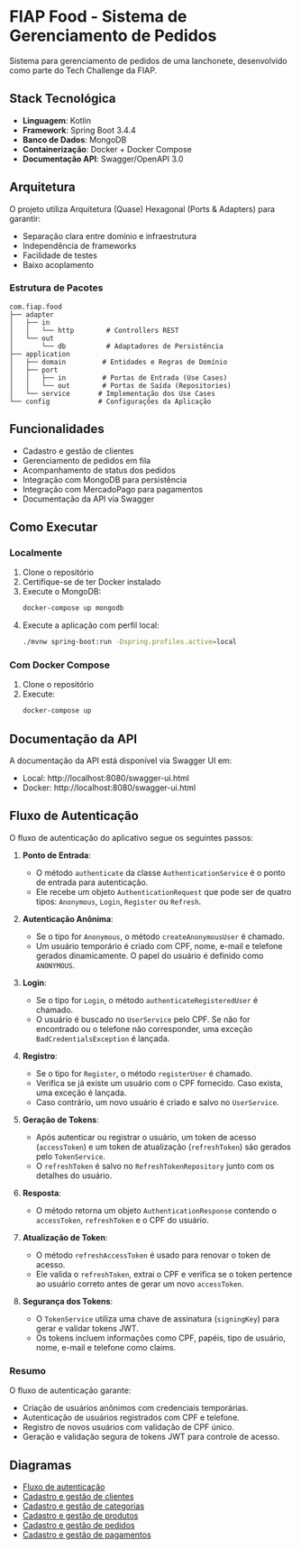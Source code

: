 # FIAP Food - Sistema de Gerenciamento de Pedidos

Sistema para gerenciamento de pedidos de uma lanchonete, desenvolvido como parte do Tech Challenge da FIAP.

## Stack Tecnológica

- **Linguagem**: Kotlin
- **Framework**: Spring Boot 3.4.4
- **Banco de Dados**: MongoDB
- **Containerização**: Docker + Docker Compose
- **Documentação API**: Swagger/OpenAPI 3.0

## Arquitetura

O projeto utiliza Arquitetura (Quase) Hexagonal (Ports & Adapters) para garantir:

- Separação clara entre domínio e infraestrutura
- Independência de frameworks
- Facilidade de testes
- Baixo acoplamento

### Estrutura de Pacotes

```
com.fiap.food
├── adapter
│   ├── in
│   │   └── http        # Controllers REST
│   └── out
│       └── db          # Adaptadores de Persistência
├── application
│   ├── domain         # Entidades e Regras de Domínio
│   ├── port
│   │   ├── in         # Portas de Entrada (Use Cases)
│   │   └── out        # Portas de Saída (Repositories)
│   └── service       # Implementação dos Use Cases
└── config            # Configurações da Aplicação
```

## Funcionalidades

- Cadastro e gestão de clientes
- Gerenciamento de pedidos em fila
- Acompanhamento de status dos pedidos
- Integração com MongoDB para persistência
- Integração com MercadoPago para pagamentos
- Documentação da API via Swagger

## Como Executar

### Localmente

1. Clone o repositório
2. Certifique-se de ter Docker instalado
3. Execute o MongoDB:
   ```bash
   docker-compose up mongodb
   ```
4. Execute a aplicação com perfil local:
   ```bash
   ./mvnw spring-boot:run -Dspring.profiles.active=local
   ```

### Com Docker Compose

1. Clone o repositório
2. Execute:
   ```bash
   docker-compose up
   ```

## Documentação da API

A documentação da API está disponível via Swagger UI em:
- Local: http://localhost:8080/swagger-ui.html
- Docker: http://localhost:8080/swagger-ui.html

## Fluxo de Autenticação

O fluxo de autenticação do aplicativo segue os seguintes passos:

1. **Ponto de Entrada**:
   - O método `authenticate` da classe `AuthenticationService` é o ponto de entrada para autenticação.
   - Ele recebe um objeto `AuthenticationRequest` que pode ser de quatro tipos: `Anonymous`, `Login`, `Register` ou `Refresh`.

2. **Autenticação Anônima**:
   - Se o tipo for `Anonymous`, o método `createAnonymousUser` é chamado.
   - Um usuário temporário é criado com CPF, nome, e-mail e telefone gerados dinamicamente. O papel do usuário é definido como `ANONYMOUS`.

3. **Login**:
   - Se o tipo for `Login`, o método `authenticateRegisteredUser` é chamado.
   - O usuário é buscado no `UserService` pelo CPF. Se não for encontrado ou o telefone não corresponder, uma exceção `BadCredentialsException` é lançada.

4. **Registro**:
   - Se o tipo for `Register`, o método `registerUser` é chamado.
   - Verifica se já existe um usuário com o CPF fornecido. Caso exista, uma exceção é lançada.
   - Caso contrário, um novo usuário é criado e salvo no `UserService`.

5. **Geração de Tokens**:
   - Após autenticar ou registrar o usuário, um token de acesso (`accessToken`) e um token de atualização (`refreshToken`) são gerados pelo `TokenService`.
   - O `refreshToken` é salvo no `RefreshTokenRepository` junto com os detalhes do usuário.

6. **Resposta**:
   - O método retorna um objeto `AuthenticationResponse` contendo o `accessToken`, `refreshToken` e o CPF do usuário.

7. **Atualização de Token**:
   - O método `refreshAccessToken` é usado para renovar o token de acesso.
   - Ele valida o `refreshToken`, extrai o CPF e verifica se o token pertence ao usuário correto antes de gerar um novo `accessToken`.

8. **Segurança dos Tokens**:
   - O `TokenService` utiliza uma chave de assinatura (`signingKey`) para gerar e validar tokens JWT.
   - Os tokens incluem informações como CPF, papéis, tipo de usuário, nome, e-mail e telefone como claims.

### Resumo
O fluxo de autenticação garante:
- Criação de usuários anônimos com credenciais temporárias.
- Autenticação de usuários registrados com CPF e telefone.
- Registro de novos usuários com validação de CPF único.
- Geração e validação segura de tokens JWT para controle de acesso.

## Diagramas

- [Fluxo de autenticação](documentation/fluxo_autenticacao.png)
- [Cadastro e gestão de clientes](documentation/cadastro_e_gestao_clientes.png)
- [Cadastro e gestão de categorias](documentation/cadastro_e_gestao_categorias.png)
- [Cadastro e gestão de produtos](documentation/cadastro_e_gestao_produtos.png)
- [Cadastro e gestão de pedidos](documentation/cadastro_e_gestao_pedidos.png)
- [Cadastro e gestão de pagamentos](documentation/cadastro_e_gestao_pagamento.png)
